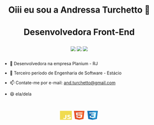 ### <h1 align="center"> Oiii eu sou a Andressa Turchetto 👋 </h1>

##

<h1 align="center"> Desenvolvedora Front-End </h1>

##

<div align="center"> 
  <a href="https://discord.com/channels/847518545156112424/984895128596533258" target="_blank"><img src="https://img.shields.io/badge/Discord-7289DA?style=for-the-badge&logo=discord&logoColor=white" target="_blank"></a> 
  <a href = "mailto:and.turchetto@gmail.com"><img src="https://img.shields.io/badge/-Gmail-%23333?style=for-the-badge&logo=gmail&logoColor=white" target="_blank"></a>
  <a href="https://www.linkedin.com/in/andressadev/" target="_blank"><img src="https://img.shields.io/badge/-LinkedIn-%230077B5?style=for-the-badge&logo=linkedin&logoColor=white" target="_blank"></a>
</div>

##


- 🔭 Desenvolvedora na empresa Planium - RJ
- 🌱 Terceiro período de Engenharia de Software - Estácio
- 📫 Contate-me por e-mail: and.turchetto@gmail.com
- 😄 ela/dela

  ##

<div align="center" style="display: inline_block"><br>
  <img align="center" alt="Andressa-Js" height="30" width="40" src="https://raw.githubusercontent.com/devicons/devicon/master/icons/javascript/javascript-plain.svg">
  <img align="center" alt="Andressa-HTML" height="30" width="40" src="https://raw.githubusercontent.com/devicons/devicon/master/icons/html5/html5-original.svg">
  <img align="center" alt="Andressa-CSS" height="30" width="40" src="https://raw.githubusercontent.com/devicons/devicon/master/icons/css3/css3-original.svg">
</div>












